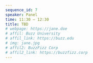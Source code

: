 ```yaml
---
sequence_id: 7
speaker: Panel
time: 11:30 – 12:30
title: TBD
# webpage: https://jane.doe
# affil: Buzz University
# affil_link: https://buzz.edu
# img: jane.jpg
# affil2: BuzzFizz Corp
# affil2_link: https://buzzfizz.corp
---
```


